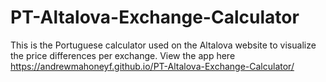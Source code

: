 # PT-Altalova-Exchange-Calculator
This is the Portuguese calculator used on the Altalova website to visualize the price differences per exchange.
View the app here https://andrewmahoneyf.github.io/PT-Altalova-Exchange-Calculator/
